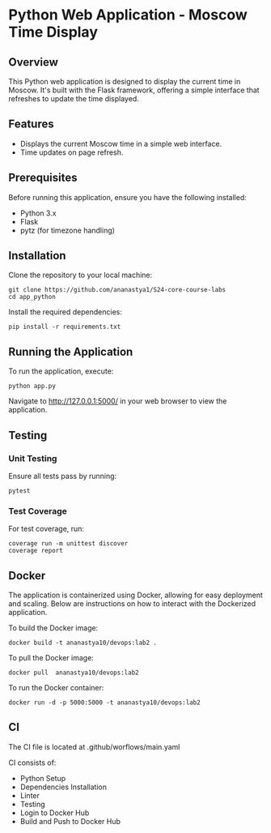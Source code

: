 # Python Web Application - Moscow Time Display

## Overview
This Python web application is designed to display the current time in Moscow. It's built with the Flask framework, offering a simple interface that refreshes to update the time displayed.

## Features

- Displays the current Moscow time in a simple web interface.
- Time updates on page refresh.

## Prerequisites
Before running this application, ensure you have the following installed:

- Python 3.x
- Flask
- pytz (for timezone handling)

## Installation
Clone the repository to your local machine:

```
git clone https://github.com/ananastya1/S24-core-course-labs
cd app_python
```

Install the required dependencies:

```
pip install -r requirements.txt
```

## Running the Application
To run the application, execute:

```
python app.py
```
Navigate to http://127.0.0.1:5000/ in your web browser to view the application.

## Testing
### Unit Testing
Ensure all tests pass by running:

```
pytest
```

### Test Coverage
For test coverage, run:

```
coverage run -m unittest discover
coverage report
```

## Docker

The application is containerized using Docker, allowing for easy deployment and scaling. 
Below are instructions on how to interact with the Dockerized application.

To build the Docker image:
```
docker build -t ananastya10/devops:lab2 . 
```

To pull the Docker image:

```
docker pull  ananastya10/devops:lab2   
```

To run the Docker container:
```
docker run -d -p 5000:5000 -t ananastya10/devops:lab2  
```

## CI

The CI file is located at .github/worflows/main.yaml

CI consists of:

- Python Setup
- Dependencies Installation
- Linter 
- Testing
- Login to Docker Hub
- Build and Push to Docker Hub
